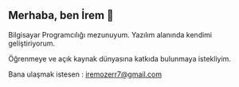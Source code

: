 ## Merhaba, ben İrem 👋

Bilgisayar Programcılığı mezunuyum. Yazılım alanında kendimi geliştiriyorum.

Öğrenmeye ve açık kaynak dünyasına katkıda bulunmaya istekliyim.

Bana ulaşmak istesen : iremozerr7@gmail.com
<!--
**iozerr/iozerr** is a ✨ _special_ ✨ repository because its `README.md` (this file) appears on your GitHub profile.

Here are some ideas to get you started:

- 🔭 I’m currently working on ...
- 🌱 I’m currently learning ...
- 👯 I’m looking to collaborate on ...
- 🤔 I’m looking for help with ...
- 💬 Ask me about ...
- 📫 How to reach me: ...
- 😄 Pronouns: ...
- ⚡ Fun fact: ...
-->
